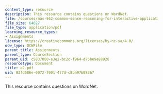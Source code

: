 ```yaml
---
content_type: resource
description: This resource contains questions on WordNet.
file: /courses/mas-962-common-sense-reasoning-for-interactive-applications-fall-2006/03fd586e00727001477dc8ba97b08367_a2.pdf
file_size: 64827
file_type: application/pdf
learning_resource_types:
- Assignments
license: https://creativecommons.org/licenses/by-nc-sa/4.0/
ocw_type: OCWFile
parent_title: Assignments
parent_type: CourseSection
parent_uid: c5837000-e3e2-bc2c-f964-d75be9e88920
resourcetype: Document
title: a2.pdf
uid: 03fd586e-0072-7001-477d-c8ba97b08367
---
```

This resource contains questions on WordNet.